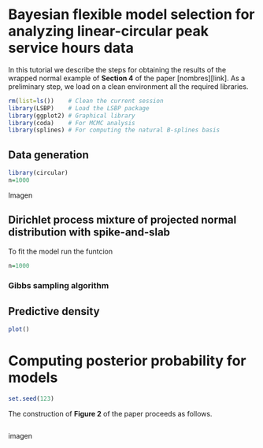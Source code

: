 # Bayesian flexible model selection for analyzing linear-circular peak service hours data
In this tutorial we describe the steps for obtaining the results of the wrapped normal example of **Section 4** of the paper [nombres][link].
As a preliminary step, we load on a clean environment all the required libraries.

```r
rm(list=ls())    # Clean the current session
library(LSBP)    # Load the LSBP package
library(ggplot2) # Graphical library
library(coda)    # For MCMC analysis
library(splines) # For computing the natural B-splines basis
```

## Data generation

```r
library(circular)
n=1000
```
Imagen
![]( )

## Dirichlet process mixture of projected normal distribution with spike-and-slab

To fit the model run the funtcion

```r
n=1000
```

### Gibbs sampling algorithm


## Predictive density


```r
plot()
```


# Computing posterior probability for models


```r
set.seed(123)

```

The construction of **Figure 2** of the paper proceeds as follows.

```r
``````
imagen
![]()

